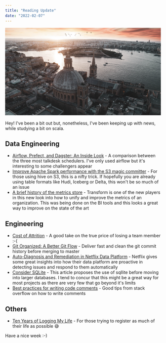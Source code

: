 ```yaml
---
title: "Reading Update"
date: "2022-02-07"
---
```


![Photo by Giammarco on Unsplash](./malta.jpeg)

Hey! I've been a bit out but, nonetheless, I've been keeping up with news, while studying a bit on scala.

## Data Engineering

- [Airflow, Prefect, and Dagster: An Inside Look](https://towardsdatascience.com/airflow-prefect-and-dagster-an-inside-look-6074781c9b77) - A comparison between the three most talkdesk schedulers. I've only used airflow but it's interesting to some challengers appear
- [Improve Apache Spark performance with the S3 magic committer](https://spot.io/blog/improve-apache-spark-performance-with-the-s3-magic-committer/) - For those using hive on S3, this is a nifty trick. If hopefully you are already using table formats like Hudi, Iceberg or Delta, this won't be so much of an issue
- [A brief history of the metrics store](https://blog.transform.co/history-of-the-metrics-store) - Transform is one of the new players in this new look into how to unify and improve the metrics of an organization. This was being done on the BI tools and this looks a great way to improve on the state of the art

## Engineering

- [Cost of Attrition](https://benjiweber.co.uk/blog/2022/01/12/cost-of-attrition) - A good take on the true price of losing a team member :-(
- [Git Organized: A Better Git Flow](https://render.com/blog/git-organized-a-better-git-flow) - Deliver fast and clean the git commit history before merging to master
- [Auto-Diagnosis and Remediation in Netflix Data Platform](https://netflixtechblog.com/auto-diagnosis-and-remediation-in-netflix-data-platform-5bcc52d853d1) - Netflix gives some great insights into how their data platform are proactive in detecting issues and respond to them automatically
- [Consider SQLite](https://blog.wesleyac.com/posts/consider-sqlite) - This article proposes the use of sqllite before moving into larger databases. I tend to concur that this might be a great way for most projects as there are very few that go beyond it's limits
- [Best practices for writing code comments](https://stackoverflow.blog/2021/12/23/best-practices-for-writing-code-comments) - Good tips from stack overflow on how to write comments

## Others

- [Ten Years of Logging My Life](https://chaidarun.com/ten-years-of-logging-my-life) - For those trying to register as much of their life as possible 😅

Have a nice week :-)
